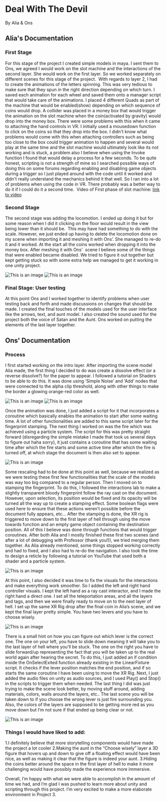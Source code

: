 # Deal With The Devil

By Alia & Ons

## Alia's Documentation

### First Stage
For this stage of the project I created simple models in maya. I sent them to Ons, we agreed I would work on the slot machine and the interactions of the second layer. She would work on the first layer. So we worked separately on different scenes for this stage of the project. 
With regards to layer 2, I had to create the animations of the letters spinning. This was very tedious to make sure that they spun in the right direction depending on which turn. I saved each animation for each wheel and saved them onto a manager script that would take care of the animations. I placed 4 different Quads as part of the machine that would be enabled(show) depending on which sequence of coins would drop. A collider was placed in a money box that would trigger the animation on the slot machine when the coin(activated by gravity) would drop into the money box. There were some problems with this when it came to attaching the hand controls in VR. I initially used a mousedown function to click on the coins so that they drop into the box. I didn't know what problems would come with this when attaching controllers such as being too close to the box could trigger animation to happen and several would play at the same time and the slot machine would ultimately look like its not working and is stuck, a problem also I believe when using the Invoke function I found that would delay a process for a few seconds. To be quite honest, scripting is not a strength of mine so I searched possible ways of doing this on some forums regarding enabling and disabling game objects during a trigger so I just played around with the code until it worked and didn't really understand the mechanics behind it that well. So I ran into a lot of problems when using the code in VR. There probably was a better way to do it if I could do it a second time. 
Video of First phase of slot machine: [link to video]( https://youtu.be/j9O1qaUJf5k)

### Second Stage
The second stage was adding the locomotion. I ended up doing it but for some reason when I did it clicking on the floor would result in the view being lower than it should be.  This may have had something to do with the scale. However, we just ended up having to delete the locomotion done on my scene when importing it and meshing it with Ons’. She managed to re-do it and it worked. At the start all the coins worked when dropping it into the money box. After meshing it with Ons’  scene I believe some of the things that were enabled became disabled. We tried to figure it out together but kept getting stuck so with some extra help we managed to get it working in one unity project.

![This is an image](alia1.jpg)
![This is an image](alia2.png)

### Final Stage: User testing
At this point Ons and I worked together to identify problems when user testing back and forth and made discussions on changes that should be made. I created the final touches of the models used for the user interface like the arrows, text, and aunt model. I also created the sound used for the project both the voice of Satan and the Aunt. Ons worked on putting the elements of the last layer together.

## Ons' Documentation
### Process
I first started working on the intro layer. After importing the scene model Alia made, the first thing I decided to do was create a dissolve effect (or a reverse dissolve?) for the paper to appear. I followed a tutorial on Shaders to be able to do this. It was done using ‘Simple Noise’ and ‘Add’ nodes that were connected to the alpha clip threshold, along with other things to make the border a glowing orange-red color as well.

![This is an image](ons1.png)
![This is an image](ons2.png)

Once the animation was done, I just added a script for it that incorporates a coroutine which basically enables the animation to start after some waiting time. A lot of other functionalities are added to this same script later for the fingerprint stamping.
The next thing I worked on was the fire which was achieved using a particle system. The script for this was pretty straight forward (disregarding the simple mistake I made that took us several days to figure out haha sorry), it just contains a coroutine that has some waiting time after which the fire starts and some active time after which the fire is turned off, at which stage the document is then also set to appear.

![This is an image](ons3.png)

Some rescaling had to be done at this point as well, because we realized as we were testing these first few functionalities that the scale of the models was way too big compared to a regular person.
Then I moved on to stamping the fingerprint. To do this, I followed the interactions lab to make a slightly transparent bloody fingerprint follow the ray cast on the document. However, upon selection, its position would be fixed and its opacity will be turned all the way up to create a stamping effect. Some boolean flags were used here to ensure that these actions weren’t possible before the document fully appears, etc…
After the stamping is done, the XR rig is triggered to move down to the first layer of hell through using the move towards function and an empty game object containing the destination position.
All of this I believe was done through functions that would trigger coroutines.
After both Alia and I mostly finished these first two scenes (and after a lot of debugging with Professor (thank you!)), we tried merging them together. As Alia already mentioned, some things stopped working correctly and had to fixed, and I also had to re-do the navigation.
I also took the time to design a reticle by following a tutorial on YouTube that used both a shader and a particle system.

![This is an image](ons4.png)

At this point, I also decided it was time to fix the visuals for the interactions and make everything work smoother. So I added the left and right hand controller visuals. I kept the left hand as a ray cast interactor, and I made the right hand a direct one. I set all the teleportation areas, and all the layers and tags, and then we were finally ready to move on to the next layer of hell.
I set up the same XR Rig drop after the final coin in Alia’s scene, and we kept the final layer pretty simple. You have two levers and you have to choose wisely. 

![This is an image](ons5.png)

There is a small hint on how you can figure out which lever is the correct one. The one on your left, you have to slide down meaning it will take you to the last layer of hell where you’ll be stuck. The one on the right you have to slide forward/up representing the fact that you will be taken up to the real world again after hearing the secret. To do this, I just added an if condition inside the OnSelectExited function already existing in the LinearFixture script. It checks if the lever position matches the end position, and if so starts the same coroutine I have been using to move the XR Rig.
Next, I just added the audio files on unity as audio sources, and I used Play() and Stop() in the scripts to trigger them when needed.
The last thing I did was just trying to make the scene look better, by moving stuff around, adding materials, colors, walls around the layers, etc..
The last scene you will be taken down to if you choose the wrong lever is just fire surrounding you. Also, the colors of the layers are supposed to be getting more red as you move down but I’m not sure if that ended up being clear or not.

![This is an image](ons6.png)

### Things I would have liked to add:

1.I definitely believe that more storytelling components would have made the project a lot cooler
2.Making the aunt in the “Choose wisely” layer a 3D figure that hovers up and down to give off a floating effect would have been nice, as well as making it clear that the figure is indeed your aunt.
3.Hiding the coins better around the space in the first layer of hell to make it more challenging would have possibly made the experience more immersive.


Overall, I’m happy with what we were able to accomplish in the amount of time we had, and I’m glad I was pushed to learn more about unity and scripting through this project. I’m very excited to make a more elaborate environment in Project 3.


